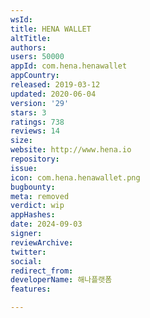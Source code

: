 ```yaml
---
wsId: 
title: HENA WALLET
altTitle: 
authors: 
users: 50000
appId: com.hena.henawallet
appCountry: 
released: 2019-03-12
updated: 2020-06-04
version: '29'
stars: 3
ratings: 738
reviews: 14
size: 
website: http://www.hena.io
repository: 
issue: 
icon: com.hena.henawallet.png
bugbounty: 
meta: removed
verdict: wip
appHashes: 
date: 2024-09-03
signer: 
reviewArchive: 
twitter: 
social: 
redirect_from: 
developerName: 해나플랫폼
features: 

---
```


